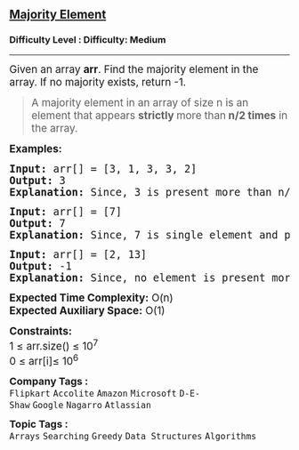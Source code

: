 <h2><a href="https://www.geeksforgeeks.org/problems/majority-element-1587115620/1">Majority Element</a></h2><h3>Difficulty Level : Difficulty: Medium</h3><hr><div class="problems_problem_content__Xm_eO"><p><span style="font-size: 14pt;">Given an array <strong>arr</strong>. Find the majority element in the array.&nbsp;If no majority exists, return -1.</span></p>
<blockquote>
<p><span style="font-size: 14pt;">A majority element in an array of size n is an element that appears <strong>strictly </strong>more than<strong> n/2 times</strong> in the array.</span></p>
</blockquote>
<p><span style="font-size: 14pt;"><strong>Examples:</strong></span></p>
<pre><span style="font-size: 14pt;"><strong>Input: </strong>arr[] = [3, 1, 3, 3, 2]
<strong>Output: </strong>3<strong>
Explanation: </strong>Since, 3 is present more than n/2 times, so it is the majority element.<br></span></pre>
<pre><span style="font-size: 14pt;"><strong>Input: </strong>arr[] = [7]
<strong>Output: </strong>7<strong>
Explanation: </strong>Since, 7 is single element and present more than n/2 times, so it is the majority element.</span></pre>
<pre><span style="font-size: 14pt;"><strong>Input: </strong>arr[] = [2, 13]
<strong>Output: </strong>-1<strong>
Explanation: </strong>Since, no element is present more than n/2 times, so there is no majority element.</span></pre>
<p><span style="font-size: 14pt;"><strong>Expected Time Complexity:</strong> O(n)<br><strong>Expected Auxiliary Space:</strong> O(1)</span></p>
<p><span style="font-size: 14pt;"><strong>Constraints:</strong><br>1 ≤ arr.size() ≤ 10<sup>7</sup><br>0 ≤ arr[i]≤ 10<sup>6</sup></span></p></div><p><span style=font-size:18px><strong>Company Tags : </strong><br><code>Flipkart</code>&nbsp;<code>Accolite</code>&nbsp;<code>Amazon</code>&nbsp;<code>Microsoft</code>&nbsp;<code>D-E-Shaw</code>&nbsp;<code>Google</code>&nbsp;<code>Nagarro</code>&nbsp;<code>Atlassian</code>&nbsp;<br><p><span style=font-size:18px><strong>Topic Tags : </strong><br><code>Arrays</code>&nbsp;<code>Searching</code>&nbsp;<code>Greedy</code>&nbsp;<code>Data Structures</code>&nbsp;<code>Algorithms</code>&nbsp;